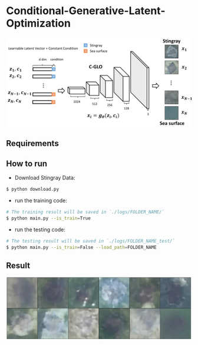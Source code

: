 # Conditional-Generative-Latent-Optimization

![alt tag](./assets/cglo-1.png)


## Requirements


## How to run
- Download Stingray Data:

```bash
$ python download.py
```

- run the training code:

```bash
# The training result will be saved in `./logs/FOLDER_NAME/`
$ python main.py --is_train=True
```

- run the testing code:

```bash
# The testing result will be saved in `./logs/FOLDER_NAME_test/`
$ python main.py --is_train=False --load_path=FOLDER_NAME
```

## Result
![alt tag](./assets/result1-1.png)


